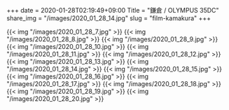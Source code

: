 +++
date  = 2020-01-28T02:19:49+09:00
Title = "鎌倉 / OLYMPUS 35DC"
share_img = "/images/2020_01_28_14.jpg"
slug = "film-kamakura"
+++

{{< img "/images/2020_01_28_7.jpg" >}}
{{< img "/images/2020_01_28_8.jpg" >}}
{{< img "/images/2020_01_28_9.jpg" >}}
{{< img "/images/2020_01_28_10.jpg" >}}
{{< img "/images/2020_01_28_11.jpg" >}}
{{< img "/images/2020_01_28_12.jpg" >}}
{{< img "/images/2020_01_28_13.jpg" >}}
{{< img "/images/2020_01_28_14.jpg" >}}
{{< img "/images/2020_01_28_15.jpg" >}}
{{< img "/images/2020_01_28_16.jpg" >}}
{{< img "/images/2020_01_28_17.jpg" >}}
{{< img "/images/2020_01_28_18.jpg" >}}
{{< img "/images/2020_01_28_19.jpg" >}}
{{< img "/images/2020_01_28_20.jpg" >}}